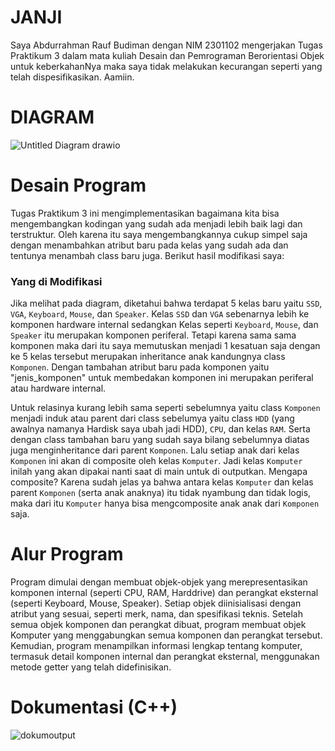 # JANJI
 Saya Abdurrahman Rauf Budiman dengan NIM 2301102 mengerjakan Tugas Praktikum 3 dalam mata kuliah Desain dan Pemrograman Berorientasi Objek untuk keberkahanNya maka saya tidak melakukan kecurangan seperti yang telah dispesifikasikan. Aamiin.

# DIAGRAM
![Untitled Diagram drawio](https://github.com/user-attachments/assets/f0c20f72-f065-4fe0-8f30-b5acfeb47898)

# Desain Program
Tugas Praktikum 3 ini mengimplementasikan bagaimana kita bisa mengembangkan kodingan yang sudah ada menjadi lebih baik lagi dan terstruktur. Oleh karena itu saya mengembangkannya cukup simpel saja dengan menambahkan atribut baru pada kelas yang sudah ada dan tentunya menambah class baru juga. Berikut hasil modifikasi saya:

### Yang di Modifikasi
Jika melihat pada diagram, diketahui bahwa terdapat 5 kelas baru yaitu `SSD`, `VGA`, `Keyboard`, `Mouse`, dan `Speaker`. Kelas `SSD` dan `VGA` sebenarnya lebih ke komponen hardware internal sedangkan Kelas seperti `Keyboard`, `Mouse`, dan `Speaker` itu merupakan komponen periferal. Tetapi karena sama sama komponen maka dari itu saya memutuskan menjadi 1 kesatuan saja dengan ke 5 kelas tersebut merupakan inheritance anak kandungnya class `Komponen`. Dengan tambahan atribut baru pada komponen yaitu "jenis_komponen" untuk membedakan komponen ini merupakan periferal atau hardware internal.

Untuk relasinya kurang lebih sama seperti sebelumnya yaitu class `Komponen` menjadi induk atau parent dari class sebelumya yaitu class `HDD` (yang awalnya namanya Hardisk saya ubah jadi HDD), `CPU`, dan kelas `RAM`. Serta dengan class tambahan baru yang sudah saya bilang sebelumnya diatas juga menginheritance dari parent `Komponen`. Lalu setiap anak dari kelas `Komponen` ini akan di composite oleh kelas `Komputer`. Jadi kelas `Komputer` inilah yang akan dipakai nanti saat di main untuk di outputkan. Mengapa composite? Karena sudah jelas ya bahwa antara kelas `Komputer` dan kelas parent `Komponen` (serta anak anaknya) itu tidak nyambung dan tidak logis, maka dari itu `Komputer` hanya bisa mengcomposite anak anak dari `Komponen` saja.

# Alur Program
Program dimulai dengan membuat objek-objek yang merepresentasikan komponen internal (seperti CPU, RAM, Harddrive) dan perangkat eksternal (seperti Keyboard, Mouse, Speaker). Setiap objek diinisialisasi dengan atribut yang sesuai, seperti merk, nama, dan spesifikasi teknis. Setelah semua objek komponen dan perangkat dibuat, program membuat objek Komputer yang menggabungkan semua komponen dan perangkat tersebut. Kemudian, program menampilkan informasi lengkap tentang komputer, termasuk detail komponen internal dan perangkat eksternal, menggunakan metode getter yang telah didefinisikan.

# Dokumentasi (C++)
![dokumoutput](https://github.com/user-attachments/assets/20811e77-fc0e-4ea1-acf6-7e2466cca2fb)
